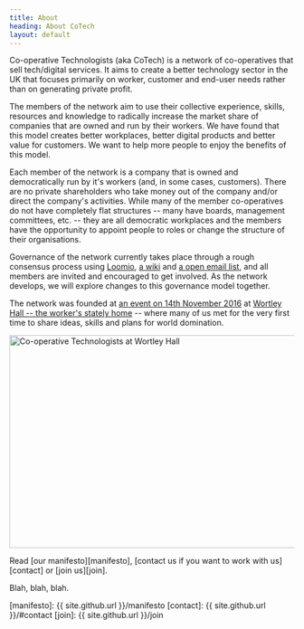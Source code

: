 ```yaml
---
title: About
heading: About CoTech
layout: default
---
```


Co-operative Technologists (aka CoTech) is a network of co-operatives that sell tech/digital services. It aims to create a better technology sector in the UK that focuses primarily on worker, customer and end-user needs rather than on generating private profit.

The members of the network aim to use their collective experience, skills, resources and knowledge to radically increase the market share of companies that are owned and run by their workers. We have found that this model creates better workplaces, better digital products and better value for customers. We want to help more people to enjoy the benefits of this model.

Each member of the network is a company that is owned and democratically run by it's workers (and, in some cases, customers). There are no private shareholders who take money out of the company and/or direct the company's activities. While many of the member co-operatives do not have completely flat structures -- many have boards, management committees, etc. -- they are all democratic workplaces and the members have the opportunity to appoint people to roles or change the structure of their organisations.

Governance of the network currently takes place through a rough consensus process using [Loomio][], [a wiki][wiki] and [a open email list][mailing-list], and all members are invited and encouraged to get involved. As the network develops, we will explore changes to this governance model together.

The network was founded at <a href="https://wiki.coops.tech/wiki/Main_Page#Wortley_Hall_2016">an event on 14th November 2016</a> at [Wortley Hall -- the worker's stately home][wortley-hall] -- where many of us met for the very first time to share ideas, skills and plans for world domination.

<img src="https://wiki.coops.tech/w/images/a/ae/Pose.png" alt="Co-operative Technologists at Wortley Hall" width="1024" height="376" />

Read [our manifesto][manifesto], [contact us if you want to work with us][contact] or [join us][join].

Blah, blah, blah.

[Loomio]: https://www.loomio.org/g/oVwtKDOn/digital-co-ops
[wiki]: https://wiki.coops.tech/
[mailing-list]: https://www.email-lists.org/mailman/listinfo/tech-coops
[wortley-hall]: https://www.wortleyhall.org.uk/
[manifesto]: {{ site.github.url }}/manifesto
[contact]: {{ site.github.url }}/#contact
[join]: {{ site.github.url }}/join
